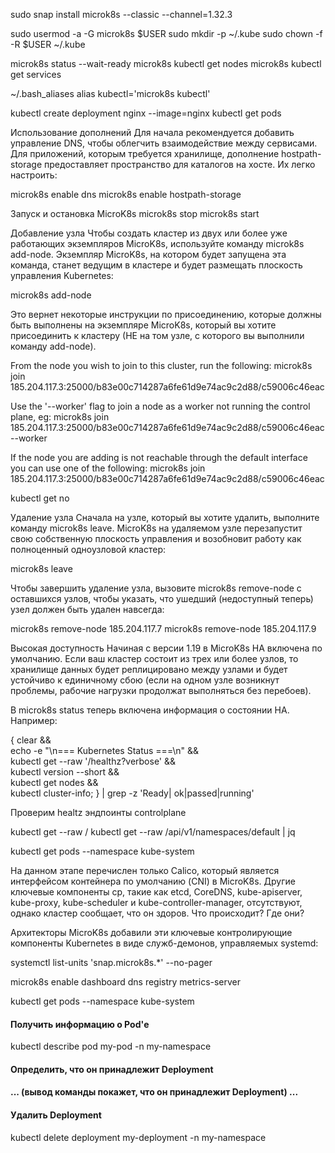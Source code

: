sudo snap install microk8s --classic --channel=1.32.3

sudo usermod -a -G microk8s $USER
sudo mkdir -p ~/.kube
sudo chown -f -R $USER ~/.kube

microk8s status --wait-ready
microk8s kubectl get nodes
microk8s kubectl get services

~/.bash_aliases
alias kubectl='microk8s kubectl'

kubectl create deployment nginx --image=nginx
kubectl get pods

Использование дополнений
Для начала рекомендуется добавить управление DNS, чтобы облегчить взаимодействие между сервисами. Для приложений, которым требуется хранилище, дополнение hostpath-storage предоставляет пространство для каталогов на хосте. Их легко настроить:

microk8s enable dns
microk8s enable hostpath-storage

Запуск и остановка MicroK8s
microk8s stop
microk8s start

Добавление узла
Чтобы создать кластер из двух или более уже работающих экземпляров MicroK8s, используйте команду microk8s add-node. Экземпляр MicroK8s, на котором будет запущена эта команда, станет ведущим в кластере и будет размещать плоскость управления Kubernetes:

microk8s add-node

Это вернет некоторые инструкции по присоединению, которые должны быть выполнены на экземпляре MicroK8s, который вы хотите присоединить к кластеру (НЕ на том узле, с которого вы выполнили команду add-node).

From the node you wish to join to this cluster, run the following:
microk8s join 185.204.117.3:25000/b83e00c714287a6fe61d9e74ac9c2d88/c59006c46eac

Use the '--worker' flag to join a node as a worker not running the control plane, eg:
microk8s join 185.204.117.3:25000/b83e00c714287a6fe61d9e74ac9c2d88/c59006c46eac --worker

If the node you are adding is not reachable through the default interface you can use one of the following:
microk8s join 185.204.117.3:25000/b83e00c714287a6fe61d9e74ac9c2d88/c59006c46eac

kubectl get no

Удаление узла
Сначала на узле, который вы хотите удалить, выполните команду microk8s leave. MicroK8s на удаляемом узле перезапустит свою собственную плоскость управления и возобновит работу как полноценный одноузловой кластер:

microk8s leave

Чтобы завершить удаление узла, вызовите microk8s remove-node с оставшихся узлов, чтобы указать, что ушедший (недоступный теперь) узел должен быть удален навсегда:

microk8s remove-node 185.204.117.7
microk8s remove-node 185.204.117.9

Высокая доступность
Начиная с версии 1.19 в MicroK8s HA включена по умолчанию. Если ваш кластер состоит из трех или более узлов, то хранилище данных будет реплицировано между узлами и будет устойчиво к единичному сбою (если на одном узле возникнут проблемы, рабочие нагрузки продолжат выполняться без перебоев).

В microk8s status теперь включена информация о состоянии HA. Например:

{ clear && \
  echo -e "\n=== Kubernetes Status ===\n" && \
  kubectl get --raw '/healthz?verbose' && \
  kubectl version --short && \
  kubectl get nodes && \
  kubectl cluster-info; 
} | grep -z 'Ready\| ok\|passed\|running'

Проверим healtz эндпоинты controlplane

kubectl get --raw /
kubectl get --raw /api/v1/namespaces/default | jq

kubectl get pods --namespace kube-system

На данном этапе перечислен только Calico, который является интерфейсом контейнера по умолчанию (CNI) в MicroK8s. Другие ключевые компоненты cp, такие как etcd, CoreDNS, kube-apiserver, kube-proxy, kube-scheduler и kube-controller-manager, отсутствуют, однако кластер сообщает, что он здоров. Что происходит? Где они?

Архитекторы MicroK8s добавили эти ключевые контролирующие компоненты Kubernetes в виде служб-демонов, управляемых systemd:

systemctl list-units 'snap.microk8s.*' --no-pager

microk8s enable dashboard dns registry metrics-server

kubectl get pods --namespace kube-system

#### Получить информацию о Pod'е
kubectl describe pod my-pod -n my-namespace

#### Определить, что он принадлежит Deployment
#### ... (вывод команды покажет, что он принадлежит Deployment) ...

#### Удалить Deployment
kubectl delete deployment my-deployment -n my-namespace


